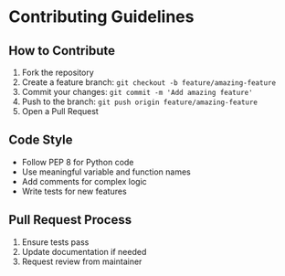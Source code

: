 # Contributing Guidelines

## How to Contribute

1. Fork the repository
2. Create a feature branch: `git checkout -b feature/amazing-feature`
3. Commit your changes: `git commit -m 'Add amazing feature'`
4. Push to the branch: `git push origin feature/amazing-feature`
5. Open a Pull Request

## Code Style

- Follow PEP 8 for Python code
- Use meaningful variable and function names
- Add comments for complex logic
- Write tests for new features

## Pull Request Process

1. Ensure tests pass
2. Update documentation if needed
3. Request review from maintainer